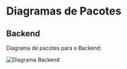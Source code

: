 # Diagramas de Pacotes 

## Backend
Diagrama de pacotes para o Backend:


![Diagrama Backend](/assets/images/DiagramaBackend.png)

